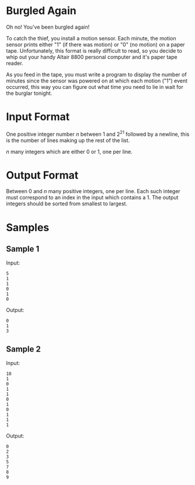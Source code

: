# Burgled Again

Oh no! You've been burgled again!

To catch the thief, you install a motion sensor. Each minute, the motion sensor
prints either "1" (if there was motion) or "0" (no motion) on a paper tape.
Unfortunately, this format is really difficult to read, so you decide to whip
out your handy Altair 8800 personal computer and it's paper tape reader.

As you feed in the tape, you must write a program to display the number of
minutes since the sensor was powered on at which each motion ("1") event
occurred, this way you can figure out what time you need to lie in wait for the
burglar tonight.


# Input Format

One positive integer number $n$ between $1$ and $2^21$ followed by a newline,
this is the number of lines making up the rest of the list.

$n$ many integers which are either $0$ or $1$, one per line.

# Output Format

Between $0$ and $n$ many positive integers, one per line. Each such integer
must correspond to an index in the input which contains a $1$. The output
integers should be sorted from smallest to largest.

# Samples

## Sample 1

Input:

```
5
1
1
0
1
0
```

Output:

```
0
1
3
```

## Sample 2

Input:

```
10
1
0
1
1
0
1
0
1
1
1
```

Output:

```
0
2
3
5
7
8
9
```
